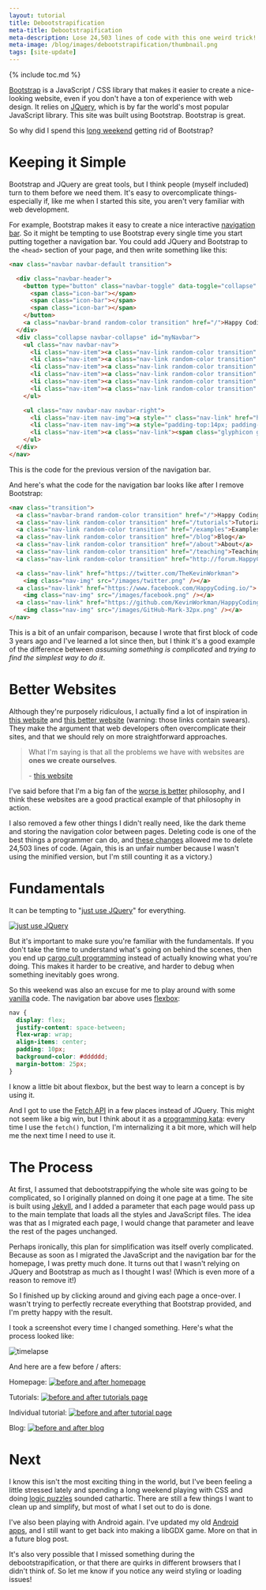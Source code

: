 ```yaml
---
layout: tutorial
title: Debootstrapification
meta-title: Debootstrapification
meta-description: Lose 24,503 lines of code with this one weird trick!
meta-image: /blog/images/debootstrapification/thumbnail.png
tags: [site-update]
---
```


{% include toc.md %}

[Bootstrap](/tutorials/javascript/bootstrap) is a JavaScript / CSS library that makes it easier to create a nice-looking website, even if you don't have a ton of experience with web design. It relies on [JQuery](/tutorials/javascript/jquery), which is by far the world's most popular JavaScript library. This site was built using Bootstrap. Bootstrap is great.

So why did I spend this [long weekend](https://happycoding.io/tutorials/p5js/fireworks) getting rid of Bootstrap?

# Keeping it Simple

Bootstrap and JQuery are great tools, but I think people (myself included) turn to them before we need them. It's easy to overcomplicate things- especially if, like me when I started this site, you aren't very familiar with web development.

For example, Bootstrap makes it easy to create a nice interactive [navigation bar](https://getbootstrap.com/docs/4.1/components/navbar/). So it might be tempting to use Bootstrap every single time you start putting together a navigation bar. You could add JQuery and Bootstrap to the `<head>` section of your page, and then write something like this:

```html
<nav class="navbar navbar-default transition">

  <div class="navbar-header">
    <button type="button" class="navbar-toggle" data-toggle="collapse" data-target="#myNavbar">
      <span class="icon-bar"></span>
      <span class="icon-bar"></span>
      <span class="icon-bar"></span>
    </button>
    <a class="navbar-brand random-color transition" href="/">Happy Coding</a>
  </div>
  <div class="collapse navbar-collapse" id="myNavbar">
    <ul class="nav navbar-nav">
      <li class="nav-item"><a class="nav-link random-color transition" href="/tutorials">Tutorials</a></li>
      <li class="nav-item"><a class="nav-link random-color transition" href="/examples">Examples</a></li>
      <li class="nav-item"><a class="nav-link random-color transition" href="/blog">Blog</a></li>
      <li class="nav-item"><a class="nav-link random-color transition" href="/about">About</a></li>
      <li class="nav-item"><a class="nav-link random-color transition" href="/teaching">Teaching</a></li>
      <li class="nav-item"><a class="nav-link random-color transition" href="http://forum.HappyCoding.io">Forum</a></li>
    </ul>

    <ul class="nav navbar-nav navbar-right">
      <li class="nav-item nav-img"><a style="" class="nav-link" href="https://twitter.com/TheKevinWorkman"><img id="twitter-img" src="/images/twitter-black.png" /></a></li>
      <li class="nav-item nav-img"><a style="padding-top:14px; padding-bottom:14px;" class="nav-link" href="https://github.com/KevinWorkman/HappyCoding"><img id="github-img" src="/images/GitHub-Mark-32px.png" /></a></li>
      <li class="nav-item"><a class="nav-link"><span class="glyphicon glyphicon-adjust" aria-label="Toggle Theme" onclick="toggleTheme()"></span></a></li>
    </ul>
  </div>
</nav>
```

This is the code for the previous version of the navigation bar.

And here's what the code for the navigation bar looks like after I remove Bootstrap:

```html
<nav class="transition">
  <a class="navbar-brand random-color transition" href="/">Happy Coding</a>
  <a class="nav-link random-color transition" href="/tutorials">Tutorials</a>
  <a class="nav-link random-color transition" href="/examples">Examples</a>
  <a class="nav-link random-color transition" href="/blog">Blog</a>
  <a class="nav-link random-color transition" href="/about">About</a>
  <a class="nav-link random-color transition" href="/teaching">Teaching</a>
  <a class="nav-link random-color transition" href="http://forum.HappyCoding.io">Forum</a>

  <a class="nav-link" href="https://twitter.com/TheKevinWorkman">
    <img class="nav-img" src="/images/twitter.png" /></a>
  <a class="nav-link" href="https://www.facebook.com/HappyCoding.io/">
    <img class="nav-img" src="/images/facebook.png" /></a>
  <a class="nav-link" href="https://github.com/KevinWorkman/HappyCoding">
    <img class="nav-img" src="/images/GitHub-Mark-32px.png" /></a>
</nav>
```

This is a bit of an unfair comparison, because I wrote that first block of code 3 years ago and I've learned a lot since then, but I think it's a good example of the difference between *assuming something is complicated* and *trying to find the simplest way to do it*.

# Better Websites

Although they're purposely ridiculous, I actually find a lot of inspiration in [this website](http://motherfuckingwebsite.com/) and [this better website](http://bettermotherfuckingwebsite.com/) (warning: those links contain swears). They make the argument that web developers often overcomplicate their sites, and that we should rely on more straightforward approaches.

> What I'm saying is that all the problems we have with websites are **ones we create ourselves**.
>
> \- [this website](http://motherfuckingwebsite.com/)

I've said before that I'm a big fan of the [worse is better](https://blog.codinghorror.com/worse-is-better/) philosophy, and I think these websites are a good practical example of that philosophy in action.

I also removed a few other things I didn't really need, like the dark theme and storing the navigation color between pages. Deleting code is one of the best things a programmer can do, and [these changes](https://github.com/KevinWorkman/HappyCoding/commit/c67d45dc195844167119d85ed138df6105af3bfe?diff=unified) allowed me to delete 24,503 lines of code. (Again, this is an unfair number because I wasn't using the minified version, but I'm still counting it as a victory.)

# Fundamentals

It can be tempting to "[just use JQuery](https://meta.stackexchange.com/a/19492/294611)" for everything.

[![just use JQuery](https://i.stack.imgur.com/sGhaO.gif)](https://meta.stackexchange.com/a/19492/294611)

But it's important to make sure you're familiar with the fundamentals. If you don't take the time to understand what's going on behind the scenes, then you end up [cargo cult programming](https://en.wikipedia.org/wiki/Cargo_cult_programming) instead of actually knowing what you're doing. This makes it harder to be creative, and harder to debug when something inevitably goes wrong.

So this weekend was also an excuse for me to play around with some [vanilla](https://en.wikipedia.org/wiki/Vanilla_software) code. The navigation bar above uses [flexbox](https://www.w3schools.com/css/css3_flexbox.asp):

```css
nav {
  display: flex;
  justify-content: space-between;
  flex-wrap: wrap;
  align-items: center;
  padding: 10px;
  background-color: #dddddd;
  margin-bottom: 25px;
}
```

I know a little bit about flexbox, but the best way to learn a concept is by using it.

And I got to use the [Fetch API](https://developer.mozilla.org/en-US/docs/Web/API/Fetch_API/Using_Fetch) in a few places instead of JQuery. This might not seem like a big win, but I think about it as a [programming kata](https://en.wikipedia.org/wiki/Kata_(programming)): every time I use the `fetch()` function, I'm internalizing it a bit more, which will help me the next time I need to use it.

# The Process

At first, I assumed that debootstrappifying the whole site was going to be complicated, so I originally planned on doing it one page at a time. The site is built using [Jekyll](https://jekyllrb.com/), and I added a parameter that each page would pass up to the main template that loads all the styles and JavaScript files. The idea was that as I migrated each page, I would change that parameter and leave the rest of the pages unchanged.

Perhaps ironically, this plan for simplification was itself overly complicated. Because as soon as I migrated the JavaScript and the navigation bar for the homepage, I was pretty much done. It turns out that I wasn't relying on JQuery and Bootstrap as much as I thought I was! (Which is even more of a reason to remove it!)

So I finished up by clicking around and giving each page a once-over. I wasn't trying to perfectly recreate everything that Bootstrap provided, and I'm pretty happy with the result.

I took a screenshot every time I changed something. Here's what the process looked like:

![timelapse](/blog/images/debootstrapification/timelapse.gif)

And here are a few before / afters:

Homepage:
[![before and after homepage](/blog/images/debootstrapification/before-after-1.png)](/blog/images/debootstrapification/before-after-1.png)

Tutorials:
[![before and after tutorials page](/blog/images/debootstrapification/before-after-2.png)](/blog/images/debootstrapification/before-after-2.png)

Individual tutorial:
[![before and after tutorial page](/blog/images/debootstrapification/before-after-3.png)](/blog/images/debootstrapification/before-after-3.png)

Blog:
[![before and after blog](/blog/images/debootstrapification/before-after-4.png)](/blog/images/debootstrapification/before-after-4.png)

# Next

I know this isn't the most exciting thing in the world, but I've been feeling a little stressed lately and spending a long weekend playing with CSS and doing [logic puzzles](http://www.lusciousbooks.co.uk/50-logic-puzzles.html#.XSLZ0IhKiUk) sounded cathartic. There are still a few things I want to clean up and simplify, but most of what I set out to do is done.

I've also been playing with Android again. I've updated my old [Android apps](https://play.google.com/store/apps/developer?id=Happy+Coding), and I still want to get back into making a libGDX game. More on that in a future blog post.

It's also very possible that I missed something during the debootstrapification, or that there are quirks in different browsers that I didn't think of. So let me know if you notice any weird styling or loading issues!